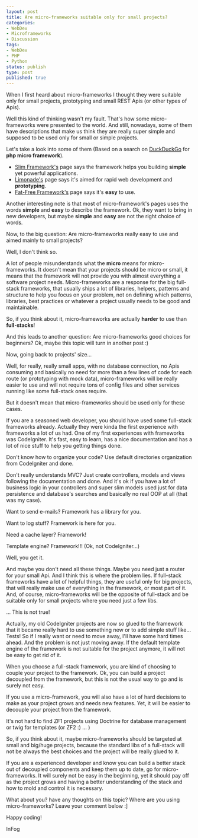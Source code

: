```yaml
---
layout: post
title: Are micro-frameworks suitable only for small projects?
categories:
- WebDev
- Microframeworks
- Discussion
tags:
- WebDev
- PHP
- Python
status: publish
type: post
published: true
---
```


When I first heard about micro-frameworks I thought they were suitable only for
small projects, prototyping and small REST Apis (or other types of Apis).

Well this kind of thinking wasn't my fault. That's how some micro-frameworks
were presented to the world. And still, nowadays, some of them have descriptions
that make us think they are really super simple and supposed to be used only for
small or simple projects.

Let's take a look into some of them (Based on a search on [DuckDuckGo](http://ddg.gg)
for **php micro framework**).

- [Slim Framework's](http://www.slimframework.com/) page says the framework
    helps you building **simple** yet powerful applications.
- [Limonade's](https://limonade-php.github.io/) page says it's aimed for rapid
    web development and **prototyping**.
- [Fat-Free Framework's](http://fatfreeframework.com/home) page says it's
    **easy** to use.

Another interesting note is that most of micro-framework's pages uses the words
**simple** and **easy** to describe the framework. Ok, they want to bring in new
developers, but maybe **simple** and **easy** are not the right choice of words.

Now, to the big question: Are micro-frameworks really easy to use and aimed
mainly to small projects?

Well, I don't think so.

A lot of people misunderstands what the **micro** means for micro-frameworks. It
doesn't mean that your projects should be micro or small, it means that the
framework will not provide you with almost everything a software project needs.
Micro-frameworks are a response for the big full-stack frameworks, that usually
ships a lot of libraries, helpers, patterns and structure to help you focus on
your problem, not on defining which patterns, libraries, best practices or
whatever a project usually needs to be good and maintainable.

So, if you think about it, micro-frameworks are actually **harder** to use than
**full-stacks**!

And this leads to another question: Are micro-frameworks good choices for
beginners? Ok, maybe this topic will turn in another post :)

Now, going back to projects' size...

Well, for really, really small apps, with no database connection, no Apis
consuming and basically no need for more than a few lines of code for each route
(or prototyping with mock data), micro-frameworks will be really easier to use
and will not require tons of config files and other services running like some
full-stack ones require.

But it doesn't mean that micro-frameworks should be used only for these cases.

If you are a seasoned web developer, you should have used some full-stack
frameworks already. Actually they were kinda the first experience with frameworks
a lot of us had. One of my first experiences with frameworks was CodeIgniter.
It's fast, easy to learn, has a nice documentation and has a lot of nice stuff
to help you getting things done.

Don't know how to organize your code? Use default directories organization from
CodeIgniter and done.

Don't really understands MVC? Just create controllers, models and views following
the documentation and done. And it's ok if you have a lot of business logic in
your controllers and super slim models used just for data persistence and
database's searches and basically no real OOP at all (that was my case).

Want to send e-mails? Framework has a library for you.

Want to log stuff? Framework is here for you.

Need a cache layer? Framework!

Template engine? Framework!!! (Ok, not CodeIgniter...)

Well, you get it.

And maybe you don't need all these things. Maybe you need just a router for your
small Api. And I think this is where the problem lies. If full-stack frameworks
have a lot of helpful things, they are useful only for big projects, that will
really make use of everything in the framework, or most part of it. And, of
course, micro-frameworks will be the opposite of full-stack and be suitable only
for small projects where you need just a few libs.

... This is not true!

Actually, my old CodeIgniter projects are now so glued to the framework that it
became really hard to use something new or to add simple stuff like... Tests! So
if I really want or need to move away, I'll have some hard times ahead. And the
problem is not just moving away. If the default template engine of the framework
is not suitable for the project anymore, it will not be easy to get rid of it.

When you choose a full-stack framework, you are kind of choosing to couple your
project to the framework. Ok, you can build a project decoupled from the
framework, but this is not the usual way to go and is surely not easy.

If you use a micro-framework, you will also have a lot of hard decisions to make
as your project grows and needs new features. Yet, it will be easier to decouple
your project from the framework.

It's not hard to find ZF1 projects using Doctrine for database management or
twig for templates (or ZF2 :) ... )

So, if you think about it, maybe micro-frameworks should be targeted at small
and big/huge projects, because the standard libs of a full-stack will not be
always the best choices and the project will be really glued to it.

If you are a experienced developer and know you can build a better stack out of
decoupled components and keep them up to date, go for micro-frameworks. It will
surely not be easy in the beginning, yet it should pay off as the project grows
and having a better understanding of the stack and how to mold and control it
is necessary.

What about you? have any thoughts on this topic? Where are you using
micro-frameworks? Leave your comment below :]

Happy coding!

InFog
